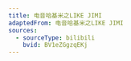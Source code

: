 ```yaml
---
title: 电音哈基米之LIKE JIMI
adaptedFrom: 电音哈基米之LIKE JIMI
sources:
  - sourceType: bilibili
    bvid: BV1eZGgzqEKj
---
```


